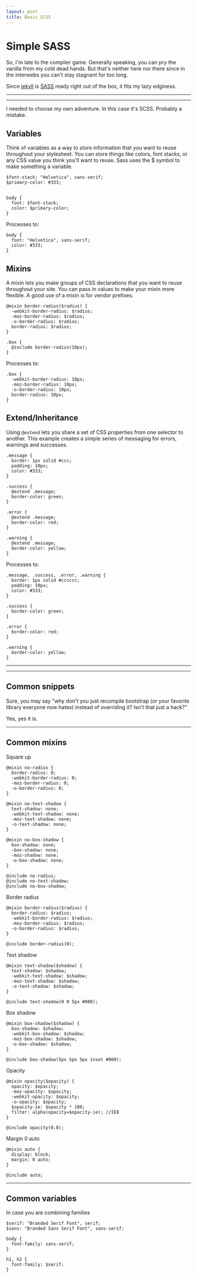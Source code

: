 ```yaml
---
layout: post
title: Basic SCSS
---
```


# Simple SASS

So, I'm late to the complier game. Generally speaking, you can pry the vanilla from my cold dead hands. But that's neither here nor there since in the interwebs you can't stay stagnant for too long.

Since [jekyll](https://jekyllrb.com/) is [SASS](http://sass-lang.com/guide) ready right out of the box, it fits my lazy edginess.

***
<hr class="rule">

I needed to choose my own adventure. In this case it's SCSS. Probably a mistake.

## Variables

Think of variables as a way to store information that you want to reuse throughout your stylesheet. You can store things like colors, font stacks, or any CSS value you think you'll want to reuse. Sass uses the $ symbol to make something a variable.

    $font-stack: "Helvetica", sans-serif;
    $primary-color: #333;


    body {
      font: $font-stack;
      color: $primary-color;
    }

Processes to:

    body {
      font: "Helvetica", sans-serif;
      color: #333;
    }

## Mixins

A mixin lets you make groups of CSS declarations that you want to reuse throughout your site. You can pass in values to make your mixin more flexible. A good use of a mixin is for vendor prefixes.

    @mixin border-radius($radius) {
      -webkit-border-radius: $radius;
      -moz-border-radius: $radius;
      -o-border-radius: $radius;
      border-radius: $radius;
    }

    .box {
      @include border-radius(10px);
    }

Processes to:

    .box {
      -webkit-border-radius: 10px;
      -moz-border-radius: 10px;
      -o-border-radius: 10px;
      border-radius: 10px;
    }

## Extend/Inheritance

Using `@extend` lets you share a set of CSS properties from one selector to another. This example creates a simple series of messaging for errors, warnings and successes.

    .message {
      border: 1px solid #ccc;
      padding: 10px;
      color: #333;
    }

    .success {
      @extend .message;
      border-color: green;
    }

    .error {
      @extend .message;
      border-color: red;
    }

    .warning {
      @extend .message;
      border-color: yellow;
    }

Processes to:

    .message, .success, .error, .warning {
      border: 1px solid #cccccc;
      padding: 10px;
      color: #333;
    }

    .success {
      border-color: green;
    }

    .error {
      border-color: red;
    }

    .warning {
      border-color: yellow;
    }

***
<hr class="rule">

## Common snippets

Sure, you may say "why don't you just recompile bootstrap (or your favorite library everyone now hates) instead of overriding it? Isn't that just a hack?"

Yes, yes it is.

***

## Common mixins

Square up

    @mixin no-radius {
      border-radius: 0;
      -webkit-border-radius: 0;
      -moz-border-radius: 0;
      -o-border-radius: 0;
    }

    @mixin no-text-shadow {
      text-shadow: none;
      -webkit-text-shadow: none;
      -moz-text-shadow: none;
      -o-text-shadow: none;
    }

    @mixin no-box-shadow {
      box-shadow: none;
      -box-shadow: none;
      -moz-shadow: none;
      -o-box-shadow: none;
    }

    @include no-radius;
    @include no-text-shadow;
    @include no-box-shadow;

Border radius

    @mixin border-radius($radius) {
      border-radius: $radius;
      -webkit-border-radius: $radius;
      -moz-border-radius: $radius;
      -o-border-radius: $radius;
    }

    @include border-radius(0);

Text shadow

    @mixin text-shadow($shadow) {
      text-shadow: $shadow;
      -webkit-text-shadow: $shadow;
      -moz-text-shadow: $shadow;
      -o-text-shadow: $shadow;
    }

    @include text-shadow(0 0 5px #000);

Box shadow

    @mixin box-shadow($shadow) {
      box-shadow: $shadow;
      -webkit-box-shadow: $shadow;
      -moz-box-shadow: $shadow;
      -o-box-shadow: $shadow;
    }

    @include box-shadow(5px 5px 5px inset #000);

Opacity

    @mixin opacity($opacity) {
      opacity: $opacity;
      -moz-opacity: $opacity;
      -webkit-opacity: $opacity;
      -o-opacity: $opacity;
      $opacity-ie: $opacity * 100;
      filter: alpha(opacity=$opacity-ie); //IE8
    }

    @include opacity(0.8);

Margin 0 auto

    @mixin auto {
      display: block;
      margin: 0 auto;
    }

    @include auto;

***

## Common variables

In case you are combining families

    $serif: "Branded Serif Font", serif;
    $sans: "Branded Sans Serif Font", sans-serif;

    body {
      font-family: sans-serif;
    }

    h1, h2 {
      font-family: $serif;
    }
